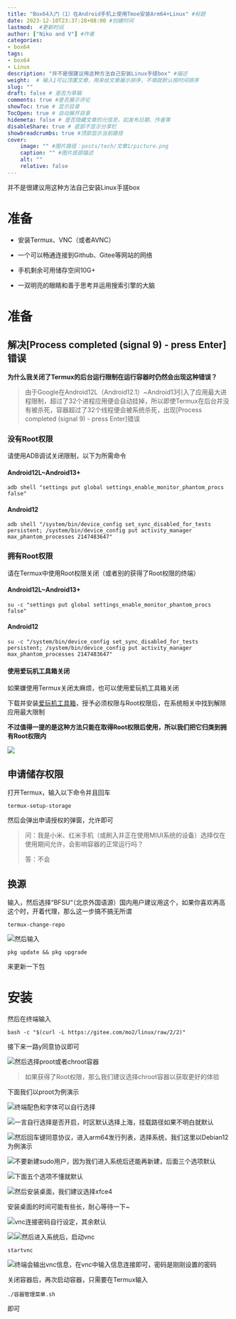 ```yaml
---
title: "Box64入门（1）在Android手机上使用Tmoe安装Arm64+Linux" #标题
date: 2023-12-10T23:37:28+08:00 #创建时间
lastmod:  #更新时间
author: ["Niko and V"] #作者
categories: 
- box64
tags: 
- box64
- Linux
description: "并不是很建议用这种方法自己安装Linux手搓box" #描述
weight:  # 输入1可以顶置文章，用来给文章展示排序，不填就默认按时间排序
slug: ""
draft: false # 是否为草稿
comments: true #是否展示评论
showToc: true # 显示目录
TocOpen: true # 自动展开目录
hidemeta: false # 是否隐藏文章的元信息，如发布日期、作者等
disableShare: true # 底部不显示分享栏
showbreadcrumbs: true #顶部显示当前路径
cover:
    image: "" #图片路径：posts/tech/文章1/picture.png
    caption: "" #图片底部描述
    alt: ""
    relative: false
--- 
```


并不是很建议用这种方法自己安装Linux手搓box
<!--more-->



# 准备

+   安装Termux、VNC（或者AVNC）
    
+   一个可以畅通连接到Github、Gitee等网站的网络
    
+   手机剩余可用储存空间10G+
    
+   一双明亮的眼睛和善于思考并运用搜索引擎的大脑
    

# 准备

## 解决\[Process completed (signal 9) - press Enter\]错误

**为什么我关闭了Termux的后台运行限制在运行容器时仍然会出现这种错误？**

> 由于Google在Android12L（Android12.1）~Android13引入了应用最大进程限制，超过了32个进程应用便会自动挂掉，所以即使Termux在后台并没有被杀死，容器超过了32个线程便会被系统杀死，出现\[Process completed (signal 9) - press Enter\]错误

### 没有Root权限

请使用ADB调试关闭限制，以下为所需命令

#### Android12L~Android13+

```auto
adb shell "settings put global settings_enable_monitor_phantom_procs false"
```

#### Android12

```auto
adb shell "/system/bin/device_config set_sync_disabled_for_tests persistent; /system/bin/device_config put activity_manager max_phantom_processes 2147483647"
```

### 拥有Root权限

请在Termux中使用Root权限关闭（或者别的获得了Root权限的终端）

#### Android12L~Android13+

```auto
su -c "settings put global settings_enable_monitor_phantom_procs false"
```

#### Android12

```auto
su -c "/system/bin/device_config set_sync_disabled_for_tests persistent; /system/bin/device_config put activity_manager max_phantom_processes 2147483647"
```

#### 使用爱玩机工具箱关闭

如果嫌使用Termux关闭太麻烦，也可以使用爱玩机工具箱关闭

下载并安装[爱玩机工具箱](https://www.coolapk.com/apk/com.byyoung.setting)，授予必须权限与Root权限后，在系统相关中找到解除应用最大限制

**不过值得一提的是这种方法只能在取得Root权限后使用，所以我们把它归类到拥有Root权限内**

![](https://picshack.net/ib/zRZivQvmEP.jpg)

## 申请储存权限

打开Termux，输入以下命令并且回车

```auto
termux-setup-storage
```

然后会弹出申请授权的弹窗，允许即可

> 问：我是小米、红米手机（或刷入并正在使用MIUI系统的设备）选择仅在使用期间允许，会影响容器的正常运行吗？
> 
> 答：不会

## 换源

输入，然后选择“BFSU“（北京外国语源）国内用户建议用这个，如果你喜欢再高这个时，开着代理，那么这一步搞不搞无所谓

```auto
termux-change-repo
```

![](https://picshack.net/ib/14QAbTHX38.jpg)然后输入

```auto
pkg update && pkg upgrade
```

来更新一下包

# 安装

然后在终端输入

```auto
bash -c "$(curl -L https://gitee.com/mo2/linux/raw/2/2)"
```

接下来一路y同意协议即可

![](https://picshack.net/ib/i4yvippCOO.jpg)然后选择proot或者chroot容器

> 如果获得了Root权限，那么我们建议选择chroot容器以获取更好的体验

下面我们以proot为例演示

![](https://picshack.net/ib/iIAgUClyYX.jpg)终端配色和字体可以自行选择

![](https://picshack.net/ib/puFDXRQuPW.jpg)一言自行选择是否开启，时区默认选择上海，挂载路径如果不明白就默认

![](https://picshack.net/ib/r3ZhBD7Phh.jpg)然后回车键同意协议，进入arm64发行列表，选择系统，我们这里以Debian12为例演示

![](https://picshack.net/ib/fNSGmaxOmM.jpg)不要新建sudo用户，因为我们进入系统后还能再新建，后面三个选项默认

![](https://picshack.net/ib/VLqUTx1TTp.jpg)下面五个选项不懂就默认

![](https://picshack.net/ib/mEzHAz6XN4.jpg)然后安装桌面，我们建议选择xfce4

安装桌面的时间可能有些长，耐心等待一下~

![](https://picshack.net/ib/l9hVn8J7Rt.jpg)vnc连接密码自行设定，其余默认

![](https://picshack.net/ib/ziGKu28oMx.jpg)![](https://picshack.net/ib/eHiCNAI3Yd.jpg)然后进入系统后，启动vnc

```auto
startvnc
```

![](https://picshack.net/ib/iKLnvqqR3e.jpg)终端会输出vnc信息，在vnc中输入信息连接即可，密码是刚刚设置的密码

关闭容器后，再次启动容器，只需要在Termux输入

```auto
./容器管理菜单.sh
```

即可